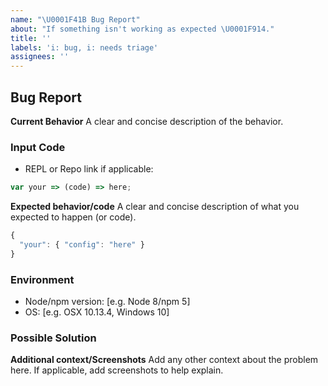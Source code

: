 ```yaml
---
name: "\U0001F41B Bug Report"
about: "If something isn't working as expected \U0001F914."
title: ''
labels: 'i: bug, i: needs triage'
assignees: ''
---
```


## Bug Report

**Current Behavior**
A clear and concise description of the behavior.

### Input Code

- REPL or Repo link if applicable:

```js
var your => (code) => here;
```

**Expected behavior/code**
A clear and concise description of what you expected to happen (or code).

```js
{
  "your": { "config": "here" }
}
```

### Environment

- Node/npm version: [e.g. Node 8/npm 5]
- OS: [e.g. OSX 10.13.4, Windows 10]

### Possible Solution

<!--- Only if you have suggestions on a fix for the bug -->

**Additional context/Screenshots**
Add any other context about the problem here. If applicable, add screenshots to help explain.
